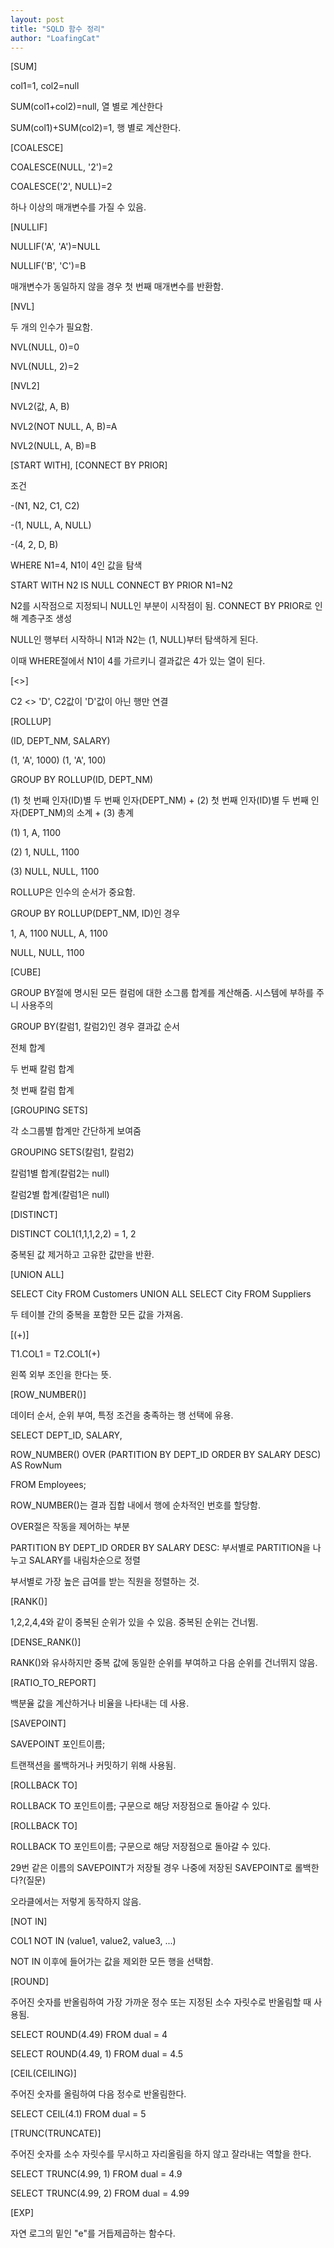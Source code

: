 ```yaml
---
layout: post
title: "SQLD 함수 정리"
author: "LoafingCat"
---
```


[SUM]

col1=1, col2=null

SUM(col1+col2)=null, 열 별로 계산한다

SUM(col1)+SUM(col2)=1, 행 별로 계산한다.

[COALESCE]

COALESCE(NULL, '2')=2

COALESCE('2', NULL)=2 

하나 이상의 매개변수를 가질 수 있음.

[NULLIF]

NULLIF('A', 'A')=NULL

NULLIF('B', 'C')=B

매개변수가 동일하지 않을 경우 첫 번째 매개변수를 반환함.

[NVL]

두 개의 인수가 필요함.

NVL(NULL, 0)=0


NVL(NULL, 2)=2

[NVL2]

NVL2(값, A, B)

NVL2(NOT NULL, A, B)=A

NVL2(NULL, A, B)=B 

[START WITH], [CONNECT BY PRIOR]

조건 

-(N1, N2, C1, C2)

-(1, NULL, A, NULL)

-(4, 2, D, B)

WHERE N1=4, N1이 4인 값을 탐색

START WITH N2 IS NULL CONNECT BY PRIOR N1=N2

N2를 시작점으로 지정되니 NULL인 부분이 시작점이 됨. CONNECT BY PRIOR로 인해 계층구조 생성

NULL인 행부터 시작하니 N1과 N2는 (1, NULL)부터 탐색하게 된다.

이때 WHERE절에서 N1이 4를 가르키니 결과값은 4가 있는 열이 된다.

[<>]

C2 <> 'D', C2값이 'D'값이 아닌 행만 연결

[ROLLUP]

(ID, DEPT_NM, SALARY)

(1, 'A', 1000)
(1, 'A', 100)	

GROUP BY ROLLUP(ID, DEPT_NM) 

(1) 첫 번째 인자(ID)별 두 번째 인자(DEPT_NM) + (2) 첫 번째 인자(ID)별 두 번째 인자(DEPT_NM)의 소계 + (3) 총계

(1) 1, A, 1100

(2) 1, NULL, 1100

(3) NULL, NULL, 1100

ROLLUP은 인수의 순서가 중요함.


GROUP BY ROLLUP(DEPT_NM, ID)인 경우

1, A, 1100
NULL, A, 1100

NULL, NULL, 1100

[CUBE]

GROUP BY절에 명시된 모든 컬럼에 대한 소그룹 합계를 계산해줌. 시스템에 부하를 주니 사용주의

GROUP BY(칼럼1, 칼럼2)인 경우 결과값 순서

전체 합계 

두 번째 칼럼 합계

첫 번째 칼럼 합계

[GROUPING SETS]

각 소그룹별 합계만 간단하게 보여줌

GROUPING SETS(칼럼1, 칼럼2)

칼럼1별 합계(칼럼2는 null)

칼럼2별 합계(칼럼1은 null)

[DISTINCT]

DISTINCT COL1(1,1,1,2,2) = 1, 2

중복된 값 제거하고 고유한 값만을 반환.

[UNION ALL]

SELECT City FROM Customers
UNION ALL
SELECT City FROM Suppliers

두 테이블 간의 중복을 포함한 모든 값을 가져옴.

[(+)]

T1.COL1 = T2.COL1(+)

왼쪽 외부 조인을 한다는 뜻. 

[ROW_NUMBER()]

데이터 순서, 순위 부여, 특정 조건을 충족하는 행 선택에 유용.

SELECT DEPT_ID, SALARY,

  ROW_NUMBER() OVER (PARTITION BY DEPT_ID ORDER BY SALARY DESC) AS RowNum
  
FROM Employees;

ROW_NUMBER()는 결과 집합 내에서 행에 순차적인 번호를 할당함.

OVER절은 작동을 제어하는 부분

PARTITION BY DEPT_ID ORDER BY SALARY DESC: 부서별로 PARTITION을 나누고 SALARY를 내림차순으로 정렬

부서별로 가장 높은 급여를 받는 직원을 정렬하는 것.

[RANK()]

1,2,2,4,4와 같이 중복된 순위가 있을 수 있음. 중복된 순위는 건너뜀.


[DENSE_RANK()]

RANK()와 유사하지만 중복 값에 동일한 순위를 부여하고 다음 순위를 건너뛰지 않음.


[RATIO_TO_REPORT]

백분율 값을 계산하거나 비율을 나타내는 데 사용.


[SAVEPOINT]

SAVEPOINT 포인트이름;

트랜잭션을 롤백하거나 커밋하기 위해 사용됨.

[ROLLBACK TO]

ROLLBACK TO 포인트이름; 구문으로 해당 저장점으로 돌아갈 수 있다.

[ROLLBACK TO]

ROLLBACK TO 포인트이름; 구문으로 해당 저장점으로 돌아갈 수 있다.

29번 같은 이름의 SAVEPOINT가 저장될 경우 나중에 저장된 SAVEPOINT로 롤백한다?(질문)

오라클에서는 저렇게 동작하지 않음.


[NOT IN]

COL1 NOT IN (value1, value2, value3, ...)

NOT IN 이후에 들어가는 값을 제외한 모든 행을 선택함.

[ROUND]

주어진 숫자를 반올림하여 가장 가까운 정수 또는 지정된 소수 자릿수로 반올림할 때 사용됨.

SELECT ROUND(4.49) FROM dual = 4

SELECT ROUND(4.49, 1) FROM dual = 4.5

[CEIL(CEILING)]

주어진 숫자를 올림하여 다음 정수로 반올림한다.

SELECT CEIL(4.1) FROM dual = 5

[TRUNC(TRUNCATE)]

주어진 숫자를 소수 자릿수를 무시하고 자리올림을 하지 않고 잘라내는 역할을 한다.

SELECT TRUNC(4.99, 1) FROM dual = 4.9

SELECT TRUNC(4.99, 2) FROM dual = 4.99

[EXP]

자연 로그의 밑인 "e"를 거듭제곱하는 함수다.